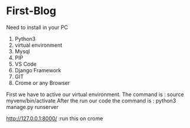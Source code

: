 # First-Blog
Need to install in your PC
1. Python3
2. virtual environment
3. Mysql
4. PIP 
5. VS Code 
6. Django Framework 
7. GIT
8. Crome or any Browser 

First we have to active our virtual environment.
The command is : source myvenv/bin/activate
After the run our code the command is : python3 manage.py runserver



http://127.0.0.1:8000/ :run this on crome
